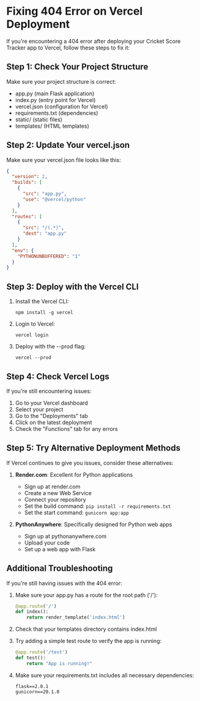 # Fixing 404 Error on Vercel Deployment

If you're encountering a 404 error after deploying your Cricket Score Tracker app to Vercel, follow these steps to fix it:

## Step 1: Check Your Project Structure

Make sure your project structure is correct:
- app.py (main Flask application)
- index.py (entry point for Vercel)
- vercel.json (configuration for Vercel)
- requirements.txt (dependencies)
- static/ (static files)
- templates/ (HTML templates)

## Step 2: Update Your vercel.json

Make sure your vercel.json file looks like this:

```json
{
  "version": 2,
  "builds": [
    {
      "src": "app.py",
      "use": "@vercel/python"
    }
  ],
  "routes": [
    {
      "src": "/(.*)",
      "dest": "app.py"
    }
  ],
  "env": {
    "PYTHONUNBUFFERED": "1"
  }
}
```

## Step 3: Deploy with the Vercel CLI

1. Install the Vercel CLI:
   ```
   npm install -g vercel
   ```

2. Login to Vercel:
   ```
   vercel login
   ```

3. Deploy with the --prod flag:
   ```
   vercel --prod
   ```

## Step 4: Check Vercel Logs

If you're still encountering issues:

1. Go to your Vercel dashboard
2. Select your project
3. Go to the "Deployments" tab
4. Click on the latest deployment
5. Check the "Functions" tab for any errors

## Step 5: Try Alternative Deployment Methods

If Vercel continues to give you issues, consider these alternatives:

1. **Render.com**: Excellent for Python applications
   - Sign up at render.com
   - Create a new Web Service
   - Connect your repository
   - Set the build command: `pip install -r requirements.txt`
   - Set the start command: `gunicorn app:app`

2. **PythonAnywhere**: Specifically designed for Python web apps
   - Sign up at pythonanywhere.com
   - Upload your code
   - Set up a web app with Flask

## Additional Troubleshooting

If you're still having issues with the 404 error:

1. Make sure your app.py has a route for the root path ('/'):
   ```python
   @app.route('/')
   def index():
       return render_template('index.html')
   ```

2. Check that your templates directory contains index.html

3. Try adding a simple test route to verify the app is running:
   ```python
   @app.route('/test')
   def test():
       return "App is running!"
   ```

4. Make sure your requirements.txt includes all necessary dependencies:
   ```
   flask==2.0.1
   gunicorn==20.1.0
   ```